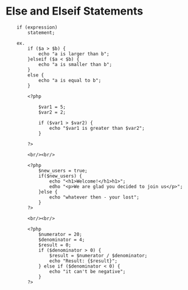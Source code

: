 # Else and Elseif Statements

		if (expression)
			statement;

		ex.
			if ($a > $b) {
				echo "a is larger than b";	
			}elseif ($a < $b) {
				echo "a is smaller than b";
			} 
			else {
				echo "a is equal to b";
			}

			<?php
			
				$var1 = 5;
				$var2 = 2;

				if ($var1 > $var2) {
					echo "$var1 is greater than $var2";
				}

			?>

			<br/><br/>

			<?php
				$new_users = true;
				if($new_users) {
					echo "<h1>Welcome!</h1>h1>";
					edho "<p>We are glad you decided to join us</p>";
				}else {
					echo "whatever then - your lost";
				}
			?>	
			
			<br/><br/>

			<?php
				$numerator = 20;
				$denominator = 4;
				$result = 0;
				if ($denominator > 0) {
					$result = $numerator / $denominator;
					echo "Result: {$result}";
				} else if ($denominator < 0) {
					echo "it can't be negative";
				}
			?>


